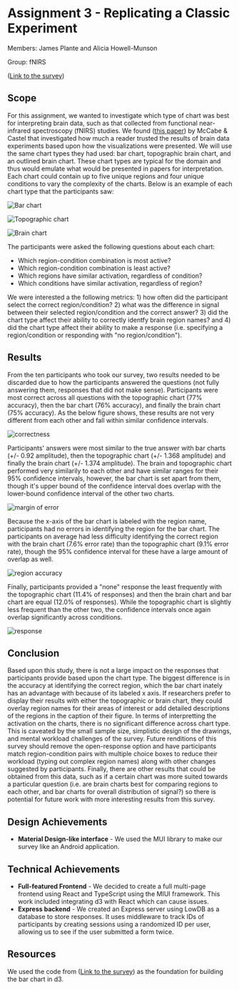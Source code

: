 Assignment 3 - Replicating a Classic Experiment  
===
Members: James Plante and Alicia Howell-Munson

Group: fNIRS

([Link to the survey](http://66.175.208.236:5000/))

## Scope
For this assignment, we wanted to investigate which type of chart was best for interpreting brain data, such as that collected from functional near-infrared spectroscopy (fNIRS) studies. We found ([this paper](https://www.sciencedirect.com/science/article/pii/S0010027707002053?casa_token=a_abt9TJ1CEAAAAA:M-2qbKQcLnV26FrTPTFUMCSMnQci638uNQdnM93zlVpePp3G2ajHLRf4L5tYsxFOyMm-c6VW)) by McCabe & Castel that investigated how much a reader trusted the results of brain data experiments based upon how the visualizations were presented. We will use the same chart types they had used: bar chart, topographic brain chart, and an outlined brain chart. These chart types are typical for the domain and thus would emulate what would be presented in papers for interpretation. Each chart could contain up to five unique regions and four unique conditions to vary the complexity of the charts. Below is an example of each chart type that the participants saw:

![Bar chart](https://github.com/jwplante/a3-experiment/tree/main/img/bar.PNG "Example of the bar chart")

![Topographic chart](https://github.com/jwplante/a3-experiment/tree/main/img/topo.PNG "Example of the topographic brain chart")

![Brain chart](https://github.com/jwplante/a3-experiment/tree/main/img/brain.PNG "Example of the outlined brain chart")

The participants were asked the following questions about each chart:
* Which region-condition combination is most active?
* Which region-condition combination is least active?
* Which regions have similar activation, regardless of condition?
* Which conditions have similar activation, regardless of region?

We were interested a the following metrics: 1) how often did the participant select the correct region/condition? 2) what was the difference in signal between their selected region/condition and the correct answer? 3) did the chart type affect their ability to correctly identfy brain region names? and 4) did the chart type affect their ability to make a response (i.e. specifying a region/condition or responding with "no region/condition"). 

## Results

From the ten participants who took our survey, two results needed to be discarded due to how the participants answered the questions (not fully answering them, responses that did not make sense). Participants were most correct across all questions with the topographic chart (77% accuracy), then the bar chart (76% accuracy), and finally the brain chart (75% accuracy). As the below figure shows, these results are not very different from each other and fall within similar confidence intervals.

![correctness](https://github.com/jwplante/a3-experiment/tree/main/img/correctness.png "Correctness based on chart type with 95% confidence intervals")

Participants' answers were most similar to the true answer with bar charts (+/- 0.92 amplitude), then the topographic chart (+/- 1.368 amplitude) and finally the brain chart (+/- 1.374 amplitude). The brain and topographic chart performed very similarily to each other and have similar ranges for their 95% confidence intervals, however, the bar chart is set apart from them, though it's upper bound of the confidence interval does overlap with the lower-bound confidence interval of the other two charts.

![margin of error](https://github.com/jwplante/a3-experiment/tree/main/img/diff.png "Margin of error based on chart type with 95% confidence intervals")

Because the x-axis of the bar chart is labeled with the region name, participants had no errors in identifying the region for the bar chart. The participants on average had less difficulty identifying the correct region with the brain chart (7.6% error rate) than the topographic chart (9.1% error rate), though the 95% confidence interval for these have a large amount of overlap as well.

![region accuracy](https://github.com/jwplante/a3-experiment/tree/main/img/diff_reg.png "Region accuracy based on chart type with 95% confidence intervals")

Finally, participants provided a "none" response the least frequently with the topographic chart (11.4% of responses) and then the brain chart and bar chart are equal (12.0% of responses). While the topographic chart is slightly less frequent than the other two, the confidence intervals once again overlap significantly across conditions. 

![response](https://github.com/jwplante/a3-experiment/tree/main/img/response.png "Frequency of none responses based on chart type with 95% confidence intervals")

## Conclusion

Based upon this study, there is not a large impact on the responses that participants provide based upon the chart type. The biggest difference is in the accuracy at identifying the correct region, which the bar chart inately has an advantage with because of its labeled x axis. If researchers prefer to display their results with either the topographic or brain chart, they could overlay region names for their areas of interest or add detailed descriptions of the regions in the caption of their figure. In terms of interpretting the activation on the charts, there is no significant difference across chart type. This is caveated by the small sample size, simplistic design of the drawings, and mental workload challenges of the survey. Future renditions of this survey should remove the open-response option and have participants match region-condition pairs with multiple choice boxes to reduce their workload (typing out complex region names) along with other changes suggested by participants. Finally, there are other results that could be obtained from this data, such as if a certain chart was more suited towards a particular question (i.e. are brain charts best for comparing regions to each other, and bar charts for overall distribution of signal?) so there is potential for future work with more interesting results from this survey. 

## Design Achievements
- **Material Design-like interface** - We used the MUI library to make our survey like an Android application.

## Technical Achievements
- **Full-featured Frontend** - We decided to create a full multi-page frontend using React and TypeScript using the MIUI framework. This work included integrating d3 with React which can cause issues.
- **Express backend** - We created an Express server using LowDB as a database to store responses. It uses
middleware to track IDs of participants by creating sessions using a randomized ID per user, allowing us to see if the user submitted a form twice.

## Resources
We used the code from ([Link to the survey](https://www.d3-graph-gallery.com/graph/barplot_button_data_simple.html)) as the foundation for building the bar chart in d3.